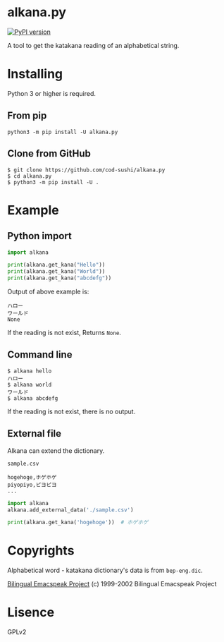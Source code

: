 # alkana.py
[![PyPI version](https://badge.fury.io/py/alkana.py.svg)](https://badge.fury.io/py/alkana.py)

A tool to get the katakana reading of an alphabetical string.

# Installing
Python 3 or higher is required.

## From pip
```
python3 -m pip install -U alkana.py
```

## Clone from GitHub
```
$ git clone https://github.com/cod-sushi/alkana.py
$ cd alkana.py
$ python3 -m pip install -U .
```

# Example
## Python import
```python
import alkana

print(alkana.get_kana("Hello"))
print(alkana.get_kana("World"))
print(alkana.get_kana("abcdefg"))
```
Output of above example is:
```
ハロー
ワールド
None
```
If the reading is not exist, Returns `None`.

## Command line
```shell
$ alkana hello
ハロー
$ alkana world
ワールド
$ alkana abcdefg
```
If the reading is not exist, there is no output.

## External file

Alkana can extend the dictionary.

`sample.csv`
```
hogehoge,ホゲホゲ
piyopiyo,ピヨピヨ
...
```

```python
import alkana
alkana.add_external_data('./sample.csv')

print(alkana.get_kana('hogehoge'))  # ホゲホゲ
```

# Copyrights
Alphabetical word - katakana dictionary's data is from `bep-eng.dic`.

[Bilingual Emacspeak Project](http://www.argv.org/bep/)
(c) 1999-2002 Bilingual Emacspeak Project

# Lisence
GPLv2
